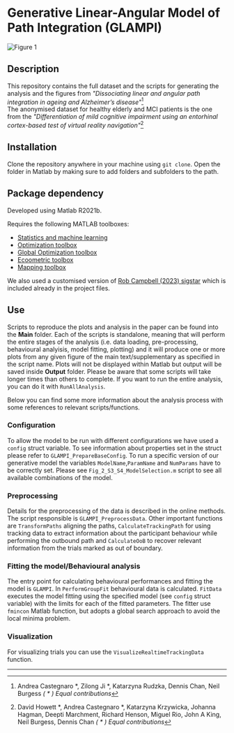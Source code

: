 Generative Linear-Angular Model of Path Integration (GLAMPI)  
======

![Figure 1](https://github.com/Lenakeiz/GenerativeLinearAngularModelPathIntegration/blob/main/Images/Fig1a.png)

## Description 
This repository contains the full dataset and the scripts for generating the analysis and the figures from _"Dissociating linear and angular path integration in ageing and Alzheimer’s disease"_[^1]  
The anonymised dataset for healthy elderly and MCI patients is the one from the _"Differentiation of mild cognitive impairment using an entorhinal cortex-based test of virtual reality navigation"_[^2]

## Installation
Clone the repository anywhere in your machine using `git clone`. 
Open the folder in Matlab by making sure to add folders and subfolders to the path.

## Package dependency
Developed using Matlab R2021b.

Requires the following MATLAB toolboxes:

- [Statistics and machine learning](https://uk.mathworks.com/products/statistics.html)
- [Optimization toolbox](https://uk.mathworks.com/products/optimization.html)
- [Global Optimization toolbox](https://uk.mathworks.com/products/global-optimization.html?s_tid=srchtitle_Global%20Optimization%20Toolbox_1)
- [Ecoometric toolbox](https://uk.mathworks.com/products/econometrics.html?s_tid=srchtitle_econometrics%20toolbox_1)
- [Mapping toolbox](https://uk.mathworks.com/products/mapping.html)

We also used a customised version of [Rob Campbell (2023) sigstar](https://github.com/raacampbell/sigstar) which is included already in the project files.

## Use
Scripts to reproduce the plots and analysis in the paper can be found into the **Main** folder. 
Each of the scripts is standalone, meaning that will perform the entire stages of the analysis (i.e. data loading, pre-processing, behavioural analyisis, model fitting, plotting) and it will produce one or more plots from any given figure of the main text/supplementary as specified in the script name. 
Plots will not be displayed within Matlab but output will be saved inside **Output** folder.
Please be aware that some scripts will take longer times than others to complete. If you want to run the entire analysis, you can do it with `RunAllAnalysis`. 

Below you can find some more information about the analysis process with some references to relevant scripts/functions.

### Configuration

To allow the model to be run with different configurations we have used a `config` struct variable. To see information about properties set in the struct please refer to `GLAMPI_PrepareBaseConfig`. To run a specific version of our generative model the variables `ModelName`,`ParamName` and `NumParams` have to be correctly set. Please see `Fig_2_S3_S4_ModelSelection.m` script to see all available combinations of the model.

### Preprocessing 

Details for the preprocessing of the data is described in the online methods. The script responsible is `GLAMPI_PreprocessData`. Other important functions are `TransformPaths` aligning the paths, `CalculateTrackingPath` for using tracking data to extract information about the participant behaviour while performing the outbound path and `CalculateOoB` to recover relevant information from the trials marked as out of boundary.

### Fitting the model/Behavioural analysis

The entry point for calculating behavioural performances and fitting the model is `GLAMPI`. In `PerformGroupFit` behavioural data is calculated. `FitData` executes the model fitting using the specified model (see `config` struct variable) with the limits for each of the fitted parameters. The fitter use `fmincon` Matlab function, but adopts a global search approach to avoid the local minima problem.

### Visualization
For visualizing trials you can use the `VisualizeRealtimeTrackingData` function.

---
[^1]: Andrea Castegnaro *, Zilong Ji *, Katarzyna Rudzka, Dennis Chan, Neil Burgess _( * ) Equal contributions_

[^2]: David Howett *, Andrea Castegnaro *, Katarzyna Krzywicka, Johanna Hagman, Deepti Marchment, Richard Henson, Miguel Rio, John A King, Neil Burgess, Dennis Chan _( * ) Equal contributions_